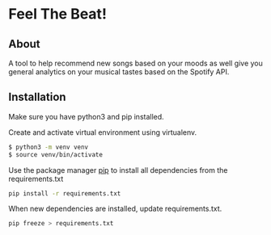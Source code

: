 # Feel The Beat!

## About
A tool to help recommend new songs based on your moods as well give you general analytics on your musical tastes based on the Spotify API.

## Installation

Make sure you have python3 and pip installed.


Create and activate virtual environment using virtualenv.
```bash
$ python3 -m venv venv
$ source venv/bin/activate
```

Use the package manager [pip](https://pip.pypa.io/en/stable/) to install all dependencies from the requirements.txt

```bash
pip install -r requirements.txt
```

When new dependencies are installed, update requirements.txt.
```bash
pip freeze > requirements.txt
````
